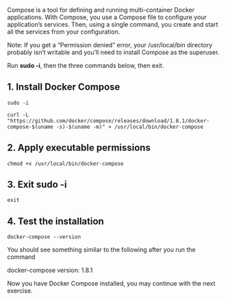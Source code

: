 Compose is a tool for defining and running multi-container Docker applications. With Compose, you use a Compose file to configure your application’s services. Then, using a single command, you create and start all the services from your configuration.

Note: If you get a “Permission denied” error, your /usr/local/bin directory probably isn’t writable and you’ll need to install Compose as the superuser. 

Run **sudo -i**, then the three commands below, then exit.

## 1. Install Docker Compose
```
sudo -i
```

```
curl -L "https://github.com/docker/compose/releases/download/1.8.1/docker-compose-$(uname -s)-$(uname -m)" > /usr/local/bin/docker-compose
```

## 2. Apply executable permissions
```
chmod +x /usr/local/bin/docker-compose
```
## 3. Exit sudo -i
```
exit
```

## 4. Test the installation
```
docker-compose --version
```

You should see something similar to the following after you run the command

docker-compose version: 1.8.1


Now you have Docker Compose installed, you may continue with the next exercise.
